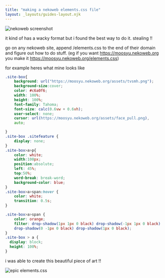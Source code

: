 ```yaml
---
title: "making a nekoweb elements.css file"
layout: _layouts/guides-layout.njk
---
```


![nekoweb screenshot](https://i.imgur.com/6Nu9YGf.png)

it kind of has a wacky format but i found the best way to do it. stealing !!

go on any nekoweb site, append /elements.css to the end of their domain and figure out how to do stuff. (eg if you want https://moosyu.nekoweb.org you make it https://moosyu.nekoweb.org/elements.css)

for example heres what mine looks like

```css
.site-box{
    background: url("https://moosyu.nekoweb.org/assets/tvsmh.png");
    background-size:cover;
    color: #c6a0f6;
    width: 100%;
    height: 100%;
    font-family: Tahoma;
    font-size: calc(0.6vw + 0.6vh);
    user-select: none;
    cursor: url(https://moosyu.nekoweb.org/assets/face_pull.png),
    auto;

}
.site-box .sitefeature {
    display: none;
}
.site-box>a>p{
    color: white;
    width:100px;
    position:absolute;
    left: 45%;
    top:50%;
    word-break: break-word;
    background-color: blue;
}
.site-box>a>span:hover {
    color: white;
    transition: 0.5s;
}

.site-box>a>span {
    color: orange;
    filter: drop-shadow(1px 1px 0 black) drop-shadow(-1px 1px 0 black)
    drop-shadow(0 -1px 0 black) drop-shadow(1px 0 black);
}
.site-box > a {
  display: block;
  height: 100%;
}
```

i was able to create this beautiful piece of art !!

![epic elements.css](https://i.imgur.com/byTmRmZ.png)